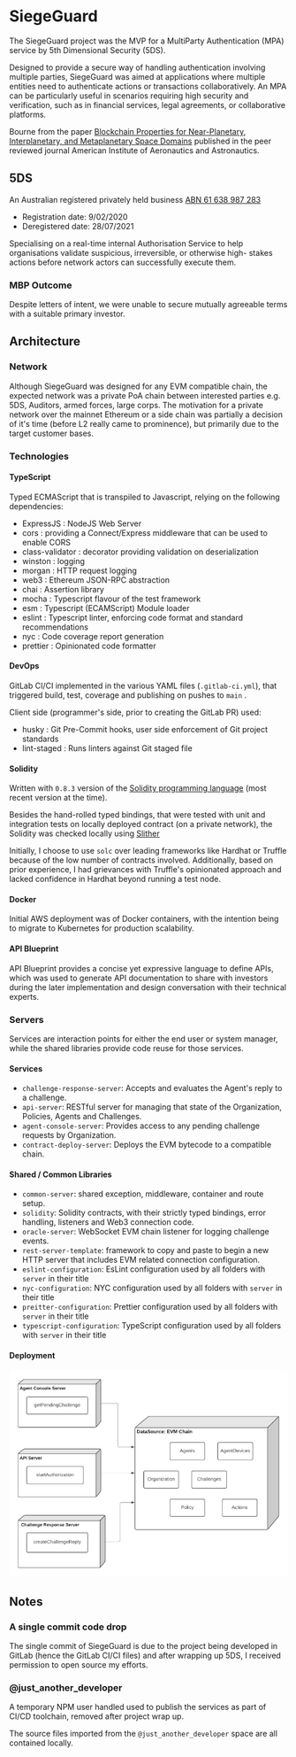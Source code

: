 # SiegeGuard
The SiegeGuard project was the MVP for a MultiParty Authentication (MPA) service by 5th Dimensional Security (5DS). 

Designed to provide a secure way of handling authentication involving multiple parties, 
SiegeGuard was aimed at applications where multiple entities need to authenticate actions or transactions collaboratively. 
An MPA can be particularly useful in scenarios requiring high security and verification, 
such as in financial services, legal agreements, or collaborative platforms.

Bourne from the paper [Blockchain Properties for Near-Planetary, Interplanetary, and Metaplanetary Space Domains](https://arc.aiaa.org/doi/10.2514/1.I010833)
published in the peer reviewed journal American Institute of Aeronautics and Astronautics.

## 5DS
An Australian registered privately held business [ABN 61 638 987 283](https://www.abn.business.gov.au/ABN/View?abn=61638987283)
- Registration date: 9/02/2020
- Deregistered date: 28/07/2021

Specialising on a real-time internal Authorisation Service to help organisations validate suspicious, irreversible, or otherwise high- stakes actions before network actors can successfully execute them.

### MBP Outcome
Despite letters of intent, we were unable to secure mutually agreeable terms with a suitable primary investor.


## Architecture

### Network
Although SiegeGuard was designed for any EVM compatible chain, the expected network was a private PoA chain between interested parties e.g. 5DS, Auditors, armed forces, large corps.
The motivation for a private network over the mainnet Ethereum or a side chain was partially a decision of it's time (before L2 really came to prominence),
but primarily due to the target customer bases.


### Technologies 

#### TypeScript 
Typed ECMAScript that is transpiled to Javascript, relying on the following dependencies:
- ExpressJS : NodeJS Web Server 
- cors :  providing a Connect/Express middleware that can be used to enable CORS 
- class-validator : decorator providing validation on deserialization 
- winston : logging 
- morgan : HTTP request logging 
- web3 : Ethereum JSON-RPC abstraction
- chai : Assertion library  
- mocha : Typescript flavour of the test framework 
- esm : Typescript (ECAMScript) Module loader 
- eslint : Typescript linter, enforcing code format and standard recommendations  
- nyc : Code coverage report generation 
- prettier : Opinionated code formatter

#### DevOps
GitLab CI/CI implemented in the various YAML files (`.gitlab-ci.yml`), that triggered build, test, coverage and publishing on pushes to `main` .

Client side (programmer's side, prior to creating the GitLab PR) used:
- husky : Git Pre-Commit hooks, user side enforcement of Git project standards  
- lint-staged : Runs linters against Git staged file


#### Solidity
Written with `0.8.3` version of the [Solidity programming language](https://docs.soliditylang.org/en/v0.8.3/) (most recent version at the time).

Besides the hand-rolled typed bindings, that were tested with unit and integration tests on locally deployed contract (on a private network),
the Solidity was checked locally using [Slither](https://github.com/crytic/slither)

Initially, I choose to use `solc` over leading frameworks like Hardhat or Truffle because of the low number of contracts involved. Additionally, based on prior experience,
I had grievances with Truffle's opinionated approach and lacked confidence in Hardhat beyond running a test node.


#### Docker
Initial AWS deployment was of Docker containers, with the intention being to migrate to Kubernetes for production scalability.


#### API Blueprint
API Blueprint provides a concise yet expressive language to define APIs, which was used to generate API documentation to share with investors during the later implementation and design conversation with their technical experts. 


### Servers
Services are interaction points for either the end user or system manager, while the shared libraries provide code reuse for those services.

#### Services
- `challenge-response-server`: Accepts and evaluates the Agent's reply to a challenge.
- `api-server`: RESTful server for managing that state of the Organization, Policies, Agents and Challenges.
- `agent-console-server`: Provides access to any pending challenge requests by Organization.
- `contract-deploy-server`: Deploys the EVM bytecode to a compatible chain.

#### Shared / Common Libraries
- `common-server`: shared exception, middleware, container and route setup.
- `solidity`: Solidity contracts, with their strictly typed bindings, error handling, listeners and Web3 connection code.
- `oracle-server`: WebSocket EVM chain listener for logging challenge events.
- `rest-server-template`: framework to copy and paste to begin a new HTTP server that includes EVM related connection configuration.
- `eslint-configuration`: EsLint configuration used by all folders with `server` in their title
- `nyc-configuration`: NYC configuration used by all folders with `server` in their title
- `preitter-configuration`: Prettier configuration used by all folders with `server` in their title
- `typescript-configuration`: TypeScript configuration used by all folders with `server` in their title

#### Deployment
![SiegeGuard service deployment](/siege-guard-deployment.png "Server deployment")



## Notes

### A single commit code drop
The single commit of SiegeGuard is due to the project being developed in GitLab (hence the GitLab CI/CI files) and after
wrapping up 5DS, I received permission to open source my efforts.


### @just_another_developer
A temporary NPM user handled used to publish the services as part of CI/CD toolchain, removed after project wrap up.

The source files imported from the `@just_another_developer` space are all contained locally.

